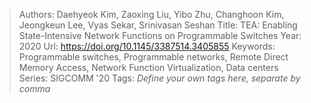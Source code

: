 > Authors: Daehyeok Kim, Zaoxing Liu, Yibo Zhu, Changhoon Kim, Jeongkeun Lee, Vyas Sekar, Srinivasan Seshan
> Title: TEA: Enabling State-Intensive Network Functions on Programmable Switches
> Year: 2020
> Url: https://doi.org/10.1145/3387514.3405855
> Keywords: Programmable switches, Programmable networks, Remote Direct Memory Access, Network Function Virtualization, Data centers
> Series: SIGCOMM '20
> Tags: *Define your own tags here, separate by comma*